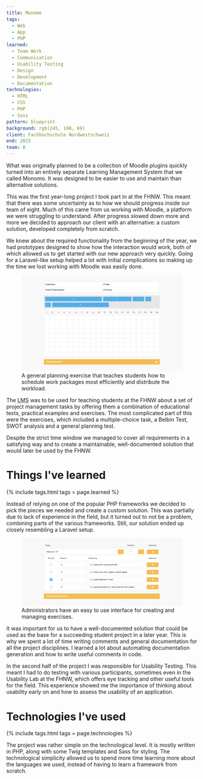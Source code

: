 ```yaml
---
title: Monomo
tags:
  - Web
  - App
  - PHP
learned:
  - Team Work
  - Communication
  - Usability Testing
  - Design
  - Development
  - Documentation
technologies:
  - HTML
  - CSS
  - PHP
  - Sass
pattern: blueprint
background: rgb(245, 190, 69)
client: Fachhochschule Nordwestschweiz
end: 2015
team: 8
---
```


What was originally planned to be a collection of Moodle plugins quickly turned into an entirely separate Learning Management System that we called Monomo. It was designed to be easier to use and maintain than alternative solutions.

This was the first year-long project I took part in at the FHNW. This meant that there was some uncertainty as to how we should progress inside our team of eight. Much of this came from us working with Moodle, a platform we were struggling to understand. After progress slowed down more and more we decided to approach our client with an alternative: a custom solution, developed completely from scratch.

We knew about the required functionality from the beginning of the year, we had prototypes designed to show how the interaction would work, both of which allowed us to get started with our new approach very quickly. Going for a Laravel-like setup helped a lot with initial complications so making up the time we lost working with Moodle was easily done.

<figure>
  <img src="/assets/img/monomo/planning.png">
  <figcaption data-marginalia="right">A general planning exercise that teaches students how to schedule work packages most efficiently and distribute the workload.</figcaption>
</figure>

The <abbr title="Learning Management System">LMS</abbr> was to be used for teaching students at the FHNW about a set of project management tasks by offering them a combination of educational texts, practical examples and exercises. The most complicated part of this were the exercises, which included a multiple-choice task, a Belbin Test, SWOT analysis and a general planning test.

Despite the strict time window we managed to cover all requirements in a satisfying way and to create a maintainable, well-documented solution that would later be used by the FHNW.

# Things I've learned

{% include tags.html tags = page.learned %}

Instead of relying on one of the popular PHP frameworks we decided to pick the pieces we needed and create a custom solution. This was partially due to lack of experience in the field, but it turned out to not be a problem, combining parts of the various frameworks. Still, our solution ended up closely resembling a Laravel setup.

<figure>
  <img src="/assets/img/monomo/mctest.png">
  <figcaption data-marginalia="right">Administrators have an easy to use interface for creating and managing exercises.</figcaption>
</figure>

It was important for us to have a well-documented solution that could be used as the base for a succeeding student project in a later year. This is why we spent a lot of time writing comments and general documentation for all the project disciplines. I learned a lot about automating documentation generation and how to write useful comments in code.

In the second half of the project I was responsible for Usability Testing. This meant I had to do testing with various participants, sometimes even in the Usability Lab at the FHNW, which offers eye tracking and other useful tools for the field. This experience showed me the importance of thinking about usability early on and how to assess the usability of an application.

# Technologies I've used

{% include tags.html tags = page.technologies %}

The project was rather simple on the technological level. It is mostly written in PHP, along with some Twig templates and Sass for styling. The technological simplicity allowed us to spend more time learning more about the languages we used, instead of having to learn a framework from scratch.
